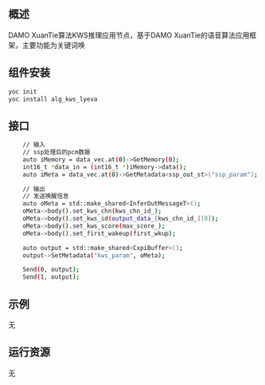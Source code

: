 ## 概述
DAMO XuanTie算法KWS推理应用节点，基于DAMO XuanTie的语音算法应用框架，主要功能为关键词唤


## 组件安装
```bash
yoc init
yoc install alg_kws_lyeva
```
## 接口
```bash
    // 输入
    // ssp处理后的pcm数据
    auto iMemory = data_vec.at(0)->GetMemory(0);
    int16_t *data_in = (int16_t *)iMemory->data();
    auto iMeta = data_vec.at(0)->GetMetadata<ssp_out_st>("ssp_param");

    // 输出
    // 发送唤醒信息
    auto oMeta = std::make_shared<InferOutMessageT>();
    oMeta->body().set_kws_chn(kws_chn_id_);
    oMeta->body().set_kws_id(output_data_[kws_chn_id_][0]);
    oMeta->body().set_kws_score(max_score_);
    oMeta->body().set_first_wakeup(first_wkup);

    auto output = std::make_shared<CxpiBuffer>();
    output->SetMetadata("kws_param", oMeta);

    Send(0, output);
    Send(1, output);
```

## 示例
无

## 运行资源
无